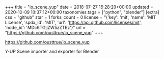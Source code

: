 +++
title = "io_scene_yup"
date = 2018-07-27 16:28:20+00:00
updated = 2020-10-09 10:37:12+00:00
taxonomies.tags = ["python", "blender"]
[extra]
css = "github"
star = 1
forks_count = 0
license = "{'key': 'mit', 'name': 'MIT License', 'spdx_id': 'MIT', 'url': 'https://api.github.com/licenses/mit', 'node_id': 'MDc6TGljZW5zZTEz'}"
url = "https://github.com/ousttrue/io_scene_yup"
+++

<https://github.com/ousttrue/io_scene_yup>

Y-UP Scene importer and exporter for Blender
